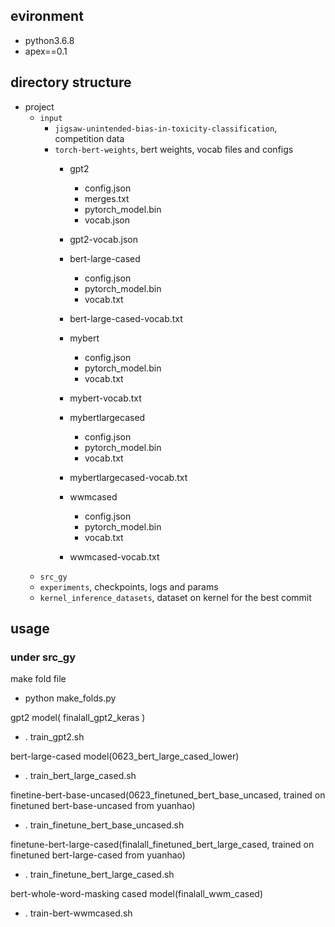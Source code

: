 ## evironment
- python3.6.8
- apex==0.1


## directory structure
- project
    - `input`
        - `jigsaw-unintended-bias-in-toxicity-classification`, competition data
        - `torch-bert-weights`, bert weights, vocab files and configs
            - gpt2
                - config.json
                - merges.txt
                - pytorch_model.bin
                - vocab.json
            - gpt2-vocab.json
            
            - bert-large-cased
                - config.json
                - pytorch_model.bin
                - vocab.txt
            - bert-large-cased-vocab.txt
            
            - mybert
                - config.json
                - pytorch_model.bin
                - vocab.txt
            - mybert-vocab.txt
            
            - mybertlargecased
                - config.json
                - pytorch_model.bin
                - vocab.txt
            - mybertlargecased-vocab.txt
            
            - wwmcased
                - config.json
                - pytorch_model.bin
                - vocab.txt
            - wwmcased-vocab.txt
    - `src_gy`
    - `experiments`, checkpoints, logs and params
    - `kernel_inference_datasets`, dataset on kernel for the best commit

## usage 
### under src_gy

make fold file
- python make_folds.py

gpt2 model( finalall_gpt2_keras )

- . train_gpt2.sh

bert-large-cased model(0623_bert_large_cased_lower)

- . train_bert_large_cased.sh

finetine-bert-base-uncased(0623_finetuned_bert_base_uncased, trained on finetuned bert-base-uncased from yuanhao)

- . train_finetune_bert_base_uncased.sh

finetune-bert-large-cased(finalall_finetuned_bert_large_cased, trained on finetuned bert-large-cased from yuanhao)

- . train_finetune_bert_large_cased.sh

bert-whole-word-masking cased model(finalall_wwm_cased)

- . train-bert-wwmcased.sh

